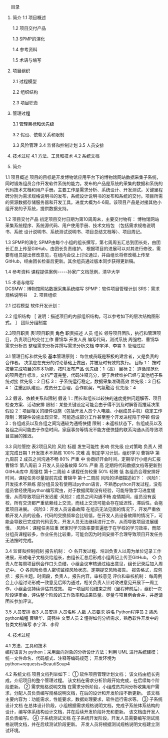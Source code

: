 
 
目录

1.	简介
	1.1	项目概述
	
	1.2	项目交付产品
	
	1.3	SPMP的演化
	
	1.4	参考资料
	
	1.5	术语与缩写

2.	项目组织
	
	2.1	过程模型
	
	2.2	组织结构
	
	2.3	项目职责

3.	管理过程
	
	3.1	管理目标和优先级
	
	3.2	假设、依赖关系和限制
	
	3.3	风险管理
	3.4	监督和控制计划
	3.5	人员安排

4.	技术过程
	4.1	方法、工具和技术
	4.2	系统文档
 
1.	简介

1.1	项目概述
	项目的目标是开发博物馆应用平台下的博物馆网站数据采集子系统，同时锻炼组员合作开发软件系统的能力。发布的产品是系统的采集的数据和系统的代码技术文档和用户手册。主要工作是需求分析、系统设计、开发测试，关键里程碑分别为需求规格说明书的发布，系统设计说明书的发布和系统的交付。项目所需的资源数据存储服务器和开发工具。进度大概为4-6周。该项目产品是对接其他小组开发的子系统，提供数据支持。

1.2 项目交付产品 
初定项目交付日期为第10周周末，主要交付物有：
博物馆网站采集系统程序、系统源代码、用户使用手册、技术文档包 （包括需求规格说明书、系统 设计说明书、系统测试说明书、项目总结文档等）、项目周记。

1.3 SPMP的演化 
SPMP由每个小组的组长撰写，第七周周五汇总到团长处，由团长汇总上传至GitHub，由团长负责维护。
根据项目的进展可以对其进行修改，需要有组员提出修改意见，在组内会议上讨论通过，并由组长将修改稿上传至GitHub，经由团长检查后更新。其余组员通过版本同步获得更新稿。

1.4 参考资料 
课程提供案例-----孙家广文档范例，清华大学

1.5 术语与缩写  
DCSMW：博物馆网站数据采集系统缩写
SPMP：软件项目管理计划 
SRS：需求规格说明书
 
2. 项目组织 

2.1 过程模型 
软件开发计划： 












   
2.2 组织结构 
［ 说明：描述项目的内部组织结构，可以参考如下的层次结构图形式。 ］ 
团队分组制度






2.3项目职责
表1项目职责
角色	职责描述	人员
组长	领导项目团队，执行和管理项目，负责项目的交付工作	曹锦华
开发人员	编写代码，测试系统	周强柱、曹锦华
需求分析员	整理需求分析并撰写需求分析文档	李宇洋、李霄
3. 管理过程 

3.1 管理目标和优先级 
基本管理原则： 
每位成员既是积极的建言者，又是负责的合作者。 
决策应在充分的讨论基础上做出，并被及时有效的执行。 
目标 1： 
按时按量完成项目的基本功能，按时发布产品 
优先级：1（高） 
目标 2： 
遵循规范化的项目运作标准，文档严谨完整，代码注释充分，便于后续维护已经与其他组子系统对接
优先级：2 
目标 3： 
子系统运行稳定，数据采集准确高效 
优先级：3 
目标 4： 
注重团队建设，成员分工合理，合作默契，气氛融洽 
优先级：4 

3.2 假设、依赖关系和限制 
假设 1：团长和组长以较快的速度提供问题解答、项目检查方案、活动安排 
限制：某些关键设定可能会由于得不到及时解答而推延决策 
假设 2：项目相关的硬件设施（包括开发人员个人电脑、小组成员手机）稳定工作 
限制：若硬件设施出现异常，可能造成部分工作甚至整个开发进程陷于停顿
假设3：各组成员以及各组之间沟通较为通畅快捷
限制：未返校状态下，各组成员以及各组之间可能由于作息时间，家庭事务等情况不能方便快捷的联系沟通从而导致项目进展的推迟。



3.3	 风险管控
表2项目风险
风险	标题	发生可能性	影响	优先级	应对策略	负责人	预定完成日期
1	开发技术不熟练	100%	灾难	高	制定学习计划，组织学习	曹锦华	第九周前
2	成员之间沟通不畅	80%	严重	中	协商好开会时间，定期举行小组内汇报	曹锦华	第八周前
3	开发人员设备故障	50%	严重	高	定期将代码数据文档等更新到GitHub库中	周强柱	第十二周前
4	课程任务较重	50%	轻微	低	各组员合理安排好时间，课程任务尽量提前完成	曹锦华	第十二周前
风险的详细描述如下：
	·风险1：开发技术不熟练
	部分组员没有使用过python语言，不熟悉python开发过程，没有组员曾经使用python编写爬虫，对于数据爬取没有经验，可能导致学习进度缓慢，从而导致项目开发迟缓
	·风险2：成员之间沟通不畅
	疫情期间，组员没有返校，所有交流都严重依赖线上交流，而线上交流可能会存在延迟性，滞后性。会拖累项目进展。
	·风险3：开发人员设备故障
	在组员无法见面的情况下，开发严重依赖开发人员的设备，代码的交换频率会比较低，在开发人员设备故障的情况下，可能会导致已完成的代码丢失，开发人员无法继续进行工作，从而导致项目进展缓慢。
	·风险4：课程任务较重
	居家时学习效率要普遍低于在学校的学习效率，而部分组员课程较多，作业任务比较重，可能会因为时间安排不合理导致项目开发任务无法按时完成。





3.4 监督和控制机制 
	报告机制：
◇	各开发过程、培训负责人以周为单位记录工作进展，形成电子文档交给组长，由组长汇总后形成小组周记上传至GitHub。 
◇	负责人在每周项目例会作口头总结，小组会议审核通过给出意见，组长记录后加入周记中。 
◇	各风险负责人密切监控风险状态，定期提交风险报告。 
报告格式，应包括： 
报告主题，时间段，负责人，报告内容，审核意见 
评价和审核机制： 
每周例会上小组讨论形成一致意见后即为通过，相关负责人针对改进意见开展下一周工作，小组会议持续评估其成效。 
每一项目阶段结束之前（里程碑前后），组织一次阶段评审会，评估整个阶段的工作效率和成果质量。尽量与项目例会合并，并邀请团长参加评议。 
 
3.5 人员安排
表3 人员安排
人员名称	人数	人员要求	姓名
Python程序员	2	熟悉python编程	曹锦华、周强柱
文案人员	2	懂得如何分析需求，熟悉软件开发中的各类文档编写	李宇洋、李霄

4. 技术过程 

4.1 方法、工具和技术  
编程语言为 python；采用面向对象的分析设计方法；利用 UML 进行系统建模；统一文件命名、代码版式、注释等编码规范； 
开发环境为 python+requests+BeautiSoup4
 
4.2 系统文档 
项目文档列举如下： 
① 软件项目管理计划文档； 
该文档由组长完成，介绍项目的整个管理过程。 
   该文档在需求分析阶段开始完成，在后续每个阶段更新。 
② 需求规格说明文档 
在需求分析阶段，小组成员共同分析收集用户需求，分配人员负责编写规格说明文档，在后的设计和开发阶段不断更新。 
该文档主要内容为：功能需求，性能要求，数据处理要求，软件运行需求等。 
③ 子系统设计文档
在总体设计阶段，小组根据需求规格说明文档，完成子系统体系结构的设计，编写体系结构设计文档，并在后续开发阶段补充和更新。
该文档由开发人员负责编写。 
④ 子系统测试文档 
在子系统开发阶段，开发人员需要编写测试规格说明文档，并在后续测试阶段更新。
开发人员将根据测试规格说明文档建立测试环境。









